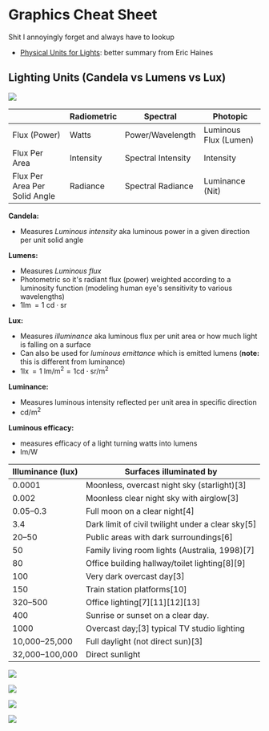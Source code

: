 # Graphics Cheat Sheet

Shit I annoyingly forget and always have to lookup
- [Physical Units for Lights](http://www.realtimerendering.com/blog/physical-units-for-lights): better summary from Eric Haines

## Lighting Units (Candela vs Lumens vs Lux)

![](_assets/candela-vs-lumen-vslux.jpg)

|                               | Radiometric | Spectral           | Photopic              |
| ----------------------------- | ----------- | ------------------ | --------------------- |
| Flux (Power)                  | Watts       | Power/Wavelength   | Luminous Flux (Lumen) |
| Flux Per Area                 | Intensity   | Spectral Intensity | Intensity             |
| Flux Per Area Per Solid Angle | Radiance    | Spectral Radiance  | Luminance (Nit)       |

**Candela:**

- Measures *Luminous intensity* aka luminous power in a given direction per unit solid angle

**Lumens:**

- Measures *Luminous flux*
- Photometric so it's radiant flux (power) weighted according to a luminosity function (modeling human eye's sensitivity to various wavelengths)
- $1 \operatorname{lm}=1 \  \mathrm{cd} \cdot \mathrm{sr}$

**Lux:**

- Measures *illuminance* aka luminous flux per unit area or how much light is falling on a surface
- Can also be used for *luminous emittance* which is emitted lumens (**note:** this is different from luminance)
- $1 \operatorname{lx}=1 \ \mathrm{lm} / \mathrm{m}^{2}=1 \mathrm{cd} \cdot \mathrm{sr} / \mathrm{m}^{2}$

**Luminance:**

- Measures luminous intensity reflected per unit area in specific direction
- $\mathrm{cd} / \mathrm{m}^{2}$

**Luminous efficacy:**

- measures efficacy of a light turning watts into lumens
- $\mathrm{lm} / \mathrm{W}$

| Illuminance (lux) | Surfaces illuminated by                           |
| ----------------- | ------------------------------------------------- |
| 0.0001            | Moonless, overcast night sky (starlight)[3]       |
| 0.002             | Moonless clear night sky with airglow[3]          |
| 0.05–0.3          | Full moon on a clear night[4]                     |
| 3.4               | Dark limit of civil twilight under a clear sky[5] |
| 20–50             | Public areas with dark surroundings[6]            |
| 50                | Family living room lights (Australia, 1998)[7]    |
| 80                | Office building hallway/toilet lighting[8][9]     |
| 100               | Very dark overcast day[3]                         |
| 150               | Train station platforms[10]                       |
| 320–500           | Office lighting[7][11][12][13]                    |
| 400               | Sunrise or sunset on a clear day.                 |
| 1000              | Overcast day;[3] typical TV studio lighting       |
| 10,000–25,000     | Full daylight (not direct sun)[3]                 |
| 32,000–100,000    | Direct sunlight                                   |

![](_assets/lumens-vs-candelas.jpg)

![](_assets/lux-illuminance.jpg)

![](_assets/luminance.jpg)

![](_assets/lux-visualdefinition.png)
